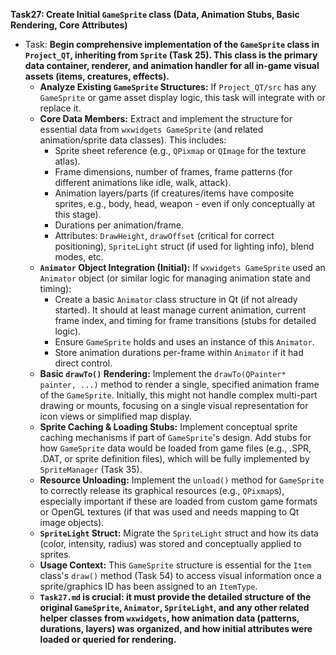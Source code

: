 **Task27: Create Initial `GameSprite` class (Data, Animation Stubs, Basic Rendering, Core Attributes)**
- Task: **Begin comprehensive implementation of the `GameSprite` class in `Project_QT`, inheriting from `Sprite` (Task 25). This class is the primary data container, renderer, and animation handler for all in-game visual assets (items, creatures, effects).**
    - **Analyze Existing `GameSprite` Structures:** If `Project_QT/src` has any `GameSprite` or game asset display logic, this task will integrate with or replace it.
    - **Core Data Members:** Extract and implement the structure for essential data from `wxwidgets GameSprite` (and related animation/sprite data classes). This includes:
        -   Sprite sheet reference (e.g., `QPixmap` or `QImage` for the texture atlas).
        -   Frame dimensions, number of frames, frame patterns (for different animations like idle, walk, attack).
        -   Animation layers/parts (if creatures/items have composite sprites, e.g., body, head, weapon - even if only conceptually at this stage).
        -   Durations per animation/frame.
        -   Attributes: `DrawHeight`, `drawOffset` (critical for correct positioning), `SpriteLight` struct (if used for lighting info), blend modes, etc.
    - **`Animator` Object Integration (Initial):** If `wxwidgets GameSprite` used an `Animator` object (or similar logic for managing animation state and timing):
        -   Create a basic `Animator` class structure in Qt (if not already started). It should at least manage current animation, current frame index, and timing for frame transitions (stubs for detailed logic).
        -   Ensure `GameSprite` holds and uses an instance of this `Animator`.
        -   Store animation durations per-frame within `Animator` if it had direct control.
    - **Basic `drawTo()` Rendering:** Implement the `drawTo(QPainter* painter, ...)` method to render a single, specified animation frame of the `GameSprite`. Initially, this might not handle complex multi-part drawing or mounts, focusing on a single visual representation for icon views or simplified map display.
    - **Sprite Caching & Loading Stubs:** Implement conceptual sprite caching mechanisms if part of `GameSprite`'s design. Add stubs for how `GameSprite` data would be loaded from game files (e.g., .SPR, .DAT, or sprite definition files), which will be fully implemented by `SpriteManager` (Task 35).
    - **Resource Unloading:** Implement the `unload()` method for `GameSprite` to correctly release its graphical resources (e.g., `QPixmap`s), especially important if these are loaded from custom game formats or OpenGL textures (if that was used and needs mapping to Qt image objects).
    - **`SpriteLight` Struct:** Migrate the `SpriteLight` struct and how its data (color, intensity, radius) was stored and conceptually applied to sprites.
    - **Usage Context:** This `GameSprite` structure is essential for the `Item` class's `draw()` method (Task 54) to access visual information once a sprite/graphics ID has been assigned to an `ItemType`.
    - **`Task27.md` is crucial: it must provide the detailed structure of the original `GameSprite`, `Animator`, `SpriteLight`, and any other related helper classes from `wxwidgets`, how animation data (patterns, durations, layers) was organized, and how initial attributes were loaded or queried for rendering.**

